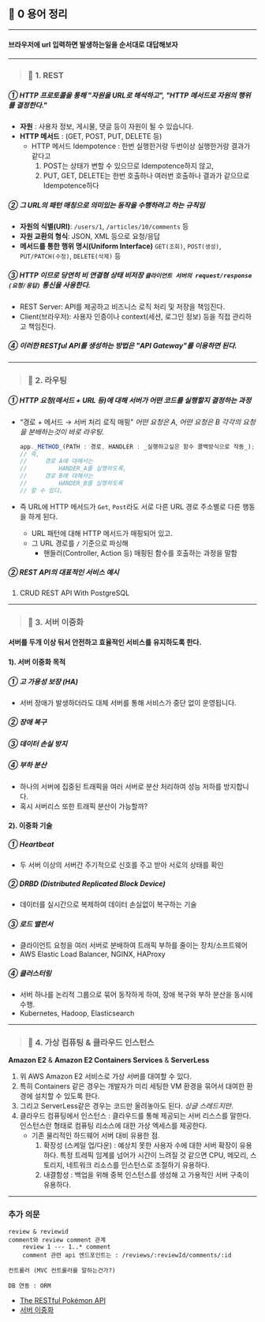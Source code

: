 ## 🍷 0 용어 정리

---

#### 브라우저에 url 입력하면 발생하는일을 순서대로 대답해보자

---

> ### 📄 1. REST

##### ① HTTP 프로토콜을 통해 "자원을 URL로 해석하고", "HTTP 메서드로 자원의 행위를 결정한다."
* **자원** : 사용자 정보, 게시물, 댓글 등이 자원이 될 수 있습니다.
* **HTTP 메서드** : (GET, POST, PUT, DELETE 등)
  * HTTP 메서드 Idempotence : 한번 실행한거랑 두번이상 실행한거랑 결과가 같다고
    1. POST는 상태가 변할 수 있으므로 Idempotence하지 않고,
    2. PUT, GET, DELETE는 한번 호출하나 여러번 호출하나 결과가 같으므로 Idempotence하다

##### ② 그 URL의 패턴 매칭으로 의미있는 동작을 수행하려고 하는 규칙임
* **자원의 식별(URI)**: `/users/1`, `/articles/10/comments` 등
* **자원 교환의 형식**: JSON, XML 등으로 요청/응답
* **메서드를 통한 행위 명시(Uniform Interface)**
  `GET(조회)`, `POST(생성)`, `PUT/PATCH(수정)`, `DELETE(삭제)` 등

##### ③ HTTP 이므로 당연히 비 연결형 상태 비저장 `클라이언트 서버의 request/response (요청/응답)` 통신을 사용한다.
  * REST Server: API를 제공하고 비즈니스 로직 처리 및 저장을 책임진다.
  * Client(브라우저):  사용자 인증이나 context(세션, 로그인 정보) 등을 직접 관리하고 책임진다.

##### ④ 이러한 RESTful API를 생성하는 방법은 "API Gateway"를 이용하면 된다.

---

> ### 📄  2. 라우팅

##### ① HTTP 요청(메서드 + URL 등)에 대해 서버가 어떤 코드를 실행할지 결정하는 과정

* “경로 + 메서드 → 서버 처리 로직 매핑”
*어떤 요청은 A, 어떤 요청은 B 각각의 요청을 분배하는것이 바로 라우팅.*
  ```js
  app._METHOD_(PATH : 경로, HANDLER : _실행하고싶은 함수 콜백방식으로 작동_);
  // 즉, 
  //     경로 A에 대해서는
  //         HANDER_A를 실행하도록,
  //     경로 B에 대해서는
  //         HANDER_B를 실행하도록
  // 할 수 있다.
  ```

* 즉 URL에 HTTP 메서드가 `Get`, `Post`라도 서로 다른 URL 경로 주소별로 다른 행동을 하게 된다.
  * URL 패턴에 대해 HTTP 메서드가 매핑되어 있고.
  * 그 URL 경로를 `/` 기준으로 파싱해
    * 핸들러(Controller, Action 등) 매핑된 함수를 호출하는 과정을 말함
 
##### ② REST API의 대표적인 서비스 예시
1. CRUD REST API With PostgreSQL


---

> ### 📄  3. 서버 이중화

#### 서버를 두개 이상 둬서 안전하고 효율적인 서비스를 유지하도록 한다.

#### 1). 서버 이중화 목적
##### ① 고 가용성 보장 (HA)
* 서버 장애가 발생하더라도 대체 서버를 통해 서비스가 중단 없이 운영됩니다.
##### ② 장애 복구
##### ③ 데이터 손실 방지
##### ④ 부하 분산
* 하나의 서버에 집중된 트래픽을 여러 서버로 분산 처리하여 성능 저하를 방지합니다.
* 혹시 서버리스 또한 트래픽 분산이 가능할까?

#### 2). 이중화 기술
##### ① Heartbeat
* 두 서버 이상의 서버간 주기적으로 신호를 주고 받아 서로의 상태를 확인
##### ② DRBD (Distributed Replicated Block Device)
* 데이터를 실시간으로 복제하여 데이터 손실없이 복구하는 기술
##### ③ 로드 밸런서
* 클라이언트 요청을 여러 서버로 분배하여 트래픽 부하를 줄이는 장치/소프트웨어
* AWS Elastic Load Balancer, NGINX, HAProxy
##### ④ 클러스터링
* 서버 하나를 논리적 그룹으로 묶어 동작하게 하여, 장애 복구와 부하 분산을 동시에 수행.
* Kubernetes, Hadoop, Elasticsearch


---

> ### 📄  4. 가상 컴퓨팅 & 클라우드 인스턴스

**Amazon E2** & **Amazon E2 Containers Services** & **ServerLess**

1. 위 AWS Amazon E2 서비스로 가상 서버를 대여할 수 있다.
2. 특히 Containers 같은 경우는 개발자가 미리 세팅한 VM 환경을 묶어서 대여한 환경에 설치할 수 있도록 한다.
3. 그리고 ServerLess같은 경우는 코드만 올려놓아도 된다. *싱글 스레드지만*.
4. 클라우드 컴퓨팅에서 인스턴스 : 클라우드를 통해 제공되는 서버 리스스를 말한다.
 인스턴스란 형태로 컴퓨팅 리소스에 대한 가상 엑세스를 제공한다.
   * 기존 물리적인 하드웨어 서버 대비 유용한 점.
     1. 확장성 (스케일 업/다운) : 예상치 못한 사용자 수에 대한 서버 확장이 유용하다.
        특정 트레픽 임계를 넘어가 시간이 느려질 것 같으면
        CPU, 메모리, 스토리지, 네트워크 리소스를 인스턴스로 조절하기 유용하다.
     2. 내결함성 : 백업을 위해 중복 인스턴스를 생성해 고 가용적인 서버 구축이 유용하다.

---

### 추가 의문 

```
review & reviewid
comment와 review comment 관계
    review 1 --- 1..* comment
    comment 관련 api 엔드포인트는 : /reviews/:reviewId/comments/:id 

컨트롤러 (MVC 컨트롤러를 말하는건가?)

DB 연동 : ORM

```

* [The RESTful Pokémon API](https://pokeapi.co/#google_vignette)
* [서버 이중화](https://guti-coding.tistory.com/175)